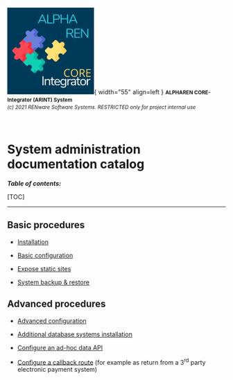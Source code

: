 ![arint_logo](../../pictures/arint_logo.png){ width="55" align=left }
<small markdown>**ALPHAREN CORE-Integrator (ARINT) System**<br>
*(c) 2021 RENware Software Systems. RESTRICTED only for project internal use*
</small><br><br><br>


# System administration documentation catalog

***Table of contents:***

[TOC]

***





## Basic procedures

* [Installation](./system_installation.md)

* [Basic configuration](../../wip.md) <!-- #TODO make me... -->

* [Expose static sites](../../wip.md) <!-- #TODO make me... -->

* [System backup & restore](../../wip.md) <!-- #TODO make me... -->







## Advanced procedures


* [Advanced configuration](../../wip.md) <!-- #TODO make me... -->

* [Additional database systems installation](../../wip.md) <!-- #TODO make me... -->

* [Configure an ad-hoc data API](../../wip.md) <!-- #TODO make me... -->

* [Configure a callback route](../../wip.md) (for example as return from a 3<sup>rd</sup> party electronic payment system) <!-- #TODO make me... -->



